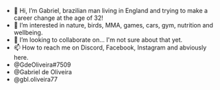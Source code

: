 - 👋 Hi, I’m Gabriel, brazilian man living in England and trying to make a career change at the age of 32!
- 👀 I’m interested in nature, birds, MMA, games, cars, gym, nutrition and wellbeing.
- 💞️ I’m looking to collaborate on... I'm not sure about that yet.
- 📫 How to reach me on Discord, Facebook, Instagram and abviously here.
- @GdeOliveira#7509
- @Gabriel de Oliveira
- @gbl.oliveira77

<!---
GabrielFdeOliveira/GabrielFdeOliveira is a ✨ special ✨ repository because its `README.md` (this file) appears on your GitHub profile.
You can click the Preview link to take a look at your changes.
--->
